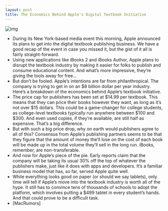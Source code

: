 ```yaml
---
layout: post
title: The Economics Behind Apple's Digital Textbook Initiative
---
```

![img](http://media.idownloadblog.com/wp-content/uploads/2012/01/intro-to-textbooks.jpg)
* During its New York-based media event this morning, Apple announced its plans to get into the digital textbook publishing business. We have a good recap of the event in case you missed it, but the gist of it all is fairly straight-forward.
* Using new applications like iBooks 2 and iBooks Author, Apple plans to disrupt the textbook industry by making it easier for folks to publish and consume educational content. And what’s more impressive, they’re giving the tools away for free…
* But don’t be fooled. Apple’s intentions are far from philanthropical. The company is trying to get in on an $8 billion dollar per year industry. Here’s a breakdown of the economics behind Apple’s textbook initiative.
* The price cap for publishers has been set at $14.99 per textbook. This means that they can price their books however they want, as long as it’s not over $15 dollars. This could be a game-changer for college students, as college-level textbooks typically run anywhere between $100 and $300. And even used copies, if they’re available, are still half as expensive. That’s a big difference.
* But with such a big price drop, why on earth would publishers agree to all of this? Consensus from Apple’s publishing partners seems to be that they figure that the amount of money the’ll lose on the cost of each book will be made up in the total volume they’ll sell in the long run. iBooks, remember, are non-transferable.
* And now for Apple’s piece of the pie. Early reports claim that the company will be taking its usual 30% off the top of whatever the publishers make, just like it does with apps and developers. It’s a familiar business model that has, so far, served Apple quite well.
* While everything looks good on paper (or should we say tablets), only time will tell if Apple’s move into the textbook industry is worth all of the hype. It still has to convince tens of thousands of schools to adopt the platform, which involves putting a $499 tablet in every student’s hands. And that could prove to be a difficult task.
* [MacRumors]

